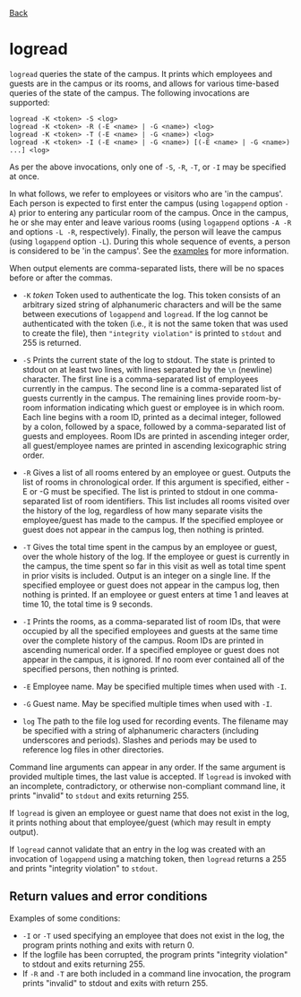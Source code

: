 [Back](README.md)

logread
=======
`logread` queries the state of the campus. It prints which employees and guests are in the campus or its rooms, and allows for various time-based queries of the state of the campus. The following invocations are supported:

    logread -K <token> -S <log>
    logread -K <token> -R (-E <name> | -G <name>) <log>
    logread -K <token> -T (-E <name> | -G <name>) <log>
    logread -K <token> -I (-E <name> | -G <name>) [(-E <name> | -G <name>) ...] <log>

As per the above invocations, only one of `-S`, `-R`, `-T`, or `-I` may be specified at once.

In what follows, we refer to employees or visitors who are 'in the campus'. Each person is expected to first enter the campus (using `logappend` option `-A`) prior to entering any particular room of the campus. Once in the campus, he or she may enter and leave various rooms (using `logappend` options `-A -R` and options `-L -R`, respectively). Finally, the person will leave the campus (using `logappend` option `-L`). During this whole sequence of events, a person is considered to be 'in the campus'. See the [examples](EXAMPLES.md) for more information.

When output elements are comma-separated lists, there will be no spaces before or after the commas.

 * `-K` *token* Token used to authenticate the log. This token consists of an arbitrary sized string of alphanumeric characters and will be the same between executions of `logappend` and `logread`. If the log cannot be 
authenticated with the token (i.e., it is not the same token that was used to create the file), then `"integrity violation"` is printed to `stdout` and 255 is returned.

 * `-S` Prints the current state of the log to stdout. The state is printed to stdout on at least two lines, with lines separated by the `\n` (newline) character. The first line is a comma-separated list of employees currently in the campus. The second line is a comma-separated list of guests currently in the campus. The remaining lines provide room-by-room information indicating which guest or employee is in which room. Each line begins with a room ID, printed as a decimal integer, followed by a colon, followed by a space, followed by a comma-separated list of guests and employees. Room IDs are printed in ascending integer order, all guest/employee names are printed in ascending lexicographic string order. 

 * `-R` Gives a list of all rooms entered by an employee or guest. Outputs the list of rooms in chronological order. If this argument is specified, either -E or -G must be specified. The list is printed to stdout in one comma-separated list of room identifiers. This list includes all rooms visited over the history of the log, regardless of how many separate visits the employee/guest has made to the campus. If the specified employee or guest does not appear in the campus log, then nothing is printed.

 * `-T` Gives the total time spent in the campus by an employee or guest, over the whole history of the log. If the employee or guest is currently in the campus, the time spent so far in this visit as well as total time spent in prior visits is included. Output is an integer on a single line. If the specified employee or guest does not appear in the campus log, then nothing is printed. If an employee or guest enters at time 1 and leaves at time 10, the total time is 9 seconds. 

 * `-I` Prints the rooms, as a comma-separated list of room IDs, that were occupied by all the specified employees and guests at the same time over the complete history of the campus. Room IDs are printed in ascending numerical order.  If a specified employee or guest does not appear in the campus, it is ignored. If no room ever contained all of the specified persons, then nothing is printed.

 * `-E` Employee name. May be specified multiple times when used with `-I`. 

 * `-G` Guest name. May be specified multiple times when used with `-I`. 

 * `log` The path to the file log used for recording events. The filename may be specified with a string of alphanumeric characters (including underscores and periods). Slashes and periods may be used to reference log files in other directories. 

Command line arguments can appear in any order. If the same argument is provided multiple times, the last value is accepted. 
If `logread` is invoked with an incomplete, contradictory, or otherwise non-compliant command line, it prints "invalid" to `stdout` and exits returning 255.

If `logread` is given an employee or guest name that does not exist in the log, it prints nothing about that employee/guest (which may result in empty output).

If `logread` cannot validate that an entry in the log was created with an invocation of `logappend` using a matching token, then `logread` returns a 255 and prints "integrity violation" to `stdout`.

Return values and error conditions
----------------------------------
Examples of some conditions:

 * `-I` or `-T` used specifying an employee that does not exist in the log, the program prints nothing and exits with return 0.
 * If the logfile has been corrupted, the program prints "integrity violation" to stdout and exits returning 255.
 * If `-R` and `-T` are both included in a command line invocation, the program prints "invalid" to stdout and exits with return 255.
